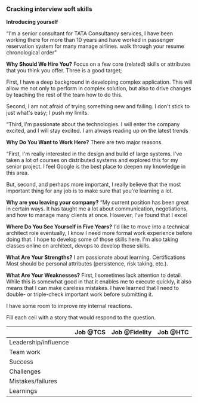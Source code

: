 ### Cracking interview soft skills

**Introducing yourself**

“I'm a senior consultant for TATA Consultancy services, I have been working there for more than 10 years
and have worked in passenger reservation system for many manage airlines. walk through your resume chronological
order"

**Why Should We Hire You?**
Focus on a few core (related) skills or attributes that you think you offer. Three is a good target;

First, I have a deep background in developing complex application. 
This will allow me not only to perform in complex solution, but also to drive changes by teaching the rest of the team how to do this.

Second, I am not afraid of trying something new and failing. I don't stick to just what's easy; I push my limits. 

“Third, I'm passionate about the technologies. I will enter the company excited, and I will stay excited. I am always reading up on the latest trends

**Why Do You Want to Work Here?**
There are two major reasons.

“First, I'm really interested in the design and build of large systems. I've taken a lot of courses on distributed systems and explored this for my senior project.  I feel Google is the best place to deepen my knowledge in this area.

But, second, and perhaps more important, I really believe that the most important thing for any job is to make sure that you're learning a lot.

**Why are you leaving your company?**
“My current position has been great in certain ways. It has taught me a lot about communication, negotiations, and how to manage many clients at once. However, I've found that I excel

**Where Do You See Yourself in Five Years?**
I'd like to move into a technical architect role eventually,  I know I need more formal work experience before doing that. I hope to develop some of those skills here. I'm also taking classes online on architect, devops to develop those skills.

**What Are Your Strengths?**
I am passionate about learning. Certifications
Most should be personal attributes (persistence, risk taking, etc.). 


**What Are Your Weaknesses?**
First, I sometimes lack attention to detail. While this is somewhat good in that it enables me to execute quickly, it also means that I can make careless mistakes. I have learned that I need to double- or triple-check important work before submitting it.

I have some room to improve my internal reactions.

Fill each cell with a story that would respond to the question.

||Job @TCS| Job @Fidelity| Job @HTC|
|---|---|---|---|
|Leadership/influence||||
|Team work||||
|Success||||
|Challenges||||
|Mistakes/failures||||
|Learnings||||

